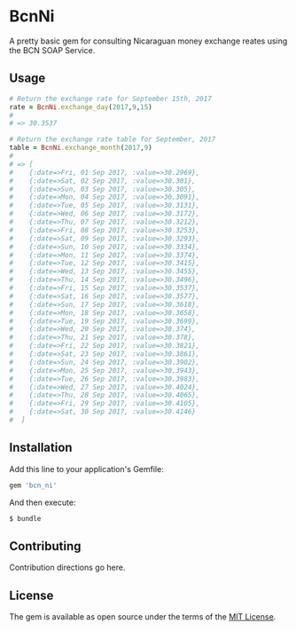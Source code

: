 # BcnNi
A pretty basic gem for consulting Nicaraguan money exchange reates using the BCN SOAP Service.

## Usage
```ruby
# Return the exchange rate for September 15th, 2017
rate = BcnNi.exchange_day(2017,9,15)
# 
# => 30.3537

# Return the exchange rate table for September, 2017
table = BcnNi.exchange_month(2017,9)
#
# => [
#    {:date=>Fri, 01 Sep 2017, :value=>30.2969},
#    {:date=>Sat, 02 Sep 2017, :value=>30.301},
#    {:date=>Sun, 03 Sep 2017, :value=>30.305},
#    {:date=>Mon, 04 Sep 2017, :value=>30.3091},
#    {:date=>Tue, 05 Sep 2017, :value=>30.3131},
#    {:date=>Wed, 06 Sep 2017, :value=>30.3172},
#    {:date=>Thu, 07 Sep 2017, :value=>30.3212},
#    {:date=>Fri, 08 Sep 2017, :value=>30.3253},
#    {:date=>Sat, 09 Sep 2017, :value=>30.3293},
#    {:date=>Sun, 10 Sep 2017, :value=>30.3334},
#    {:date=>Mon, 11 Sep 2017, :value=>30.3374},
#    {:date=>Tue, 12 Sep 2017, :value=>30.3415},
#    {:date=>Wed, 13 Sep 2017, :value=>30.3455},
#    {:date=>Thu, 14 Sep 2017, :value=>30.3496},
#    {:date=>Fri, 15 Sep 2017, :value=>30.3537},
#    {:date=>Sat, 16 Sep 2017, :value=>30.3577},
#    {:date=>Sun, 17 Sep 2017, :value=>30.3618},
#    {:date=>Mon, 18 Sep 2017, :value=>30.3658},
#    {:date=>Tue, 19 Sep 2017, :value=>30.3699},
#    {:date=>Wed, 20 Sep 2017, :value=>30.374},
#    {:date=>Thu, 21 Sep 2017, :value=>30.378},
#    {:date=>Fri, 22 Sep 2017, :value=>30.3821},
#    {:date=>Sat, 23 Sep 2017, :value=>30.3861},
#    {:date=>Sun, 24 Sep 2017, :value=>30.3902},
#    {:date=>Mon, 25 Sep 2017, :value=>30.3943},
#    {:date=>Tue, 26 Sep 2017, :value=>30.3983},
#    {:date=>Wed, 27 Sep 2017, :value=>30.4024},
#    {:date=>Thu, 28 Sep 2017, :value=>30.4065},
#    {:date=>Fri, 29 Sep 2017, :value=>30.4105},
#    {:date=>Sat, 30 Sep 2017, :value=>30.4146}
#  ]

```

## Installation
Add this line to your application's Gemfile:

```ruby
gem 'bcn_ni'
```

And then execute:
```bash
$ bundle
```

## Contributing
Contribution directions go here.

## License
The gem is available as open source under the terms of the [MIT License](http://opensource.org/licenses/MIT).
